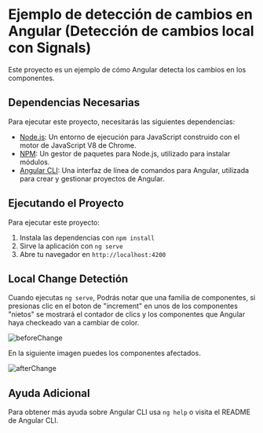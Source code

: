 # Ejemplo de detección de cambios en Angular (Detección de cambios local con Signals)

Este proyecto es un ejemplo de cómo Angular detecta los cambios en los componentes.

## Dependencias Necesarias

Para ejecutar este proyecto, necesitarás las siguientes dependencias:

- [Node.js](https://nodejs.org/es/): Un entorno de ejecución para JavaScript construido con el motor de JavaScript V8 de Chrome.
- [NPM](https://www.npmjs.com/): Un gestor de paquetes para Node.js, utilizado para instalar módulos.
- [Angular CLI](https://cli.angular.io/): Una interfaz de línea de comandos para Angular, utilizada para crear y gestionar proyectos de Angular.

## Ejecutando el Proyecto

Para ejecutar este proyecto:

1. Instala las dependencias con `npm install`
2. Sirve la aplicación con `ng serve`
3. Abre tu navegador en `http://localhost:4200`

## Local Change Detectión

Cuando ejecutas `ng serve`, Podrás notar que una familia de componentes, si presionas clic en el boton de "increment" en unos de los componentes "nietos" se mostrará el contador de clics y los componentes que Angular haya checkeado van a cambiar de color.

![beforeChange](https://github.com/DeltaFrost25/angular_version_comparison/assets/63409989/fa325668-9400-4b8e-a8a6-8fe6db0717c4)

En la siguiente imagen puedes los componentes afectados.

![afterChange](https://github.com/DeltaFrost25/angular_version_comparison/assets/63409989/92f19a39-2315-478a-841d-d0b20349a0f5)

## Ayuda Adicional

Para obtener más ayuda sobre Angular CLI usa `ng help` o visita el README de Angular CLI.
